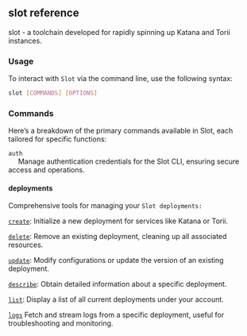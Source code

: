 ## slot reference


slot - a toolchain developed for rapidly spinning up Katana and Torii instances.

### Usage

To interact with `Slot` via the command line, use the following syntax:
```sh
slot [COMMANDS] [OPTIONS]
```


### Commands
Here’s a breakdown of the primary commands available in Slot, each tailored for specific functions:

`auth`  
&nbsp;&nbsp;&nbsp;&nbsp; Manage authentication credentials for the Slot CLI, ensuring secure access and operations.

#### deployments
 Comprehensive tools for managing your `Slot deployments:`

[`create`](/toolchain/slot/deployment-commands/create.md): Initialize a new deployment for services like Katana or Torii.

[`delete`](/toolchain/slot/deployment-commands/delete.md): Remove an existing deployment, cleaning up all associated resources.

[`update`](/toolchain/slot/deployment-commands/update.md): Modify configurations or update the version of an existing deployment.

[`describe`](/toolchain/slot/deployment-commands/describe.md): Obtain detailed information about a specific deployment.

[`list`](/toolchain/slot/deployment-commands/list.md): Display a list of all current deployments under your account.

[`logs`](/toolchain/slot/deployment-commands/logs.md) Fetch and stream logs from a specific deployment, useful for troubleshooting and monitoring.


